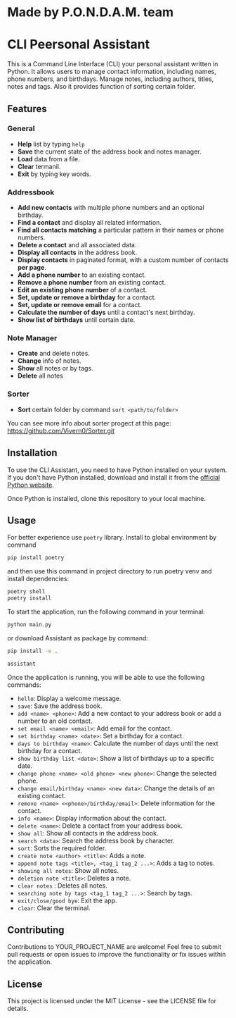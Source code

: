 # Made by P.O.N.D.A.M. team
# CLI Peersonal Assistant

This is a Command Line Interface (CLI) your personal assistant written in Python. It allows users to manage contact information, including names, phone numbers, and birthdays. Manage notes, including authors, titles, notes and tags. Also it provides function of sorting certain folder.

## Features

### General
- **Help** list by typing `help`
- **Save** the current state of the address book and notes manager.
- **Load** data from a file.
- **Clear** termanil.
- **Exit** by typing key words.

### Addressbook 
- **Add new contacts** with multiple phone numbers and an optional birthday.
- **Find a contact** and display all related information.
- **Find all contacts matching** a particular pattern in their names or phone numbers.
- **Delete a contact** and all associated data.
- **Display all contacts** in the address book.
- **Display contacts** in paginated format, with a custom number of contacts **per page**.
- **Add a phone number** to an existing contact.
- **Remove a phone number** from an existing contact.
- **Edit an existing phone number** of a contact.
- **Set, update or remove a birthday** for a contact.
- **Set, update or remove email** for a contact.
- **Calculate the number of days** until a contact's next birthday.
- **Show list of birthdays** until certain date.

### Note Manager
- **Create** and delete notes.
- **Change** info of notes.
- **Show** all notes or by tags.
- **Delete** all notes

### Sorter
- **Sort** certain folder by command `sort <path/to/folder>`

You can see more info about sorter progect at this page: https://github.com/Vivern0/Sorter.git


## Installation

To use the CLI Assistant, you need to have Python installed on your system. If you don't have Python installed, download and install it from the [official Python website](https://www.python.org/downloads/).

Once Python is installed, clone this repository to your local machine.

## Usage
For better experience use `poetry` library. Install to global environment by command
```sh
pip install poetry
```
and then use this command in project directory to run poetry venv and install dependencies:
```sh
poetry shell
poetry install
```


To start the application, run the following command in your terminal:
```sh
python main.py
```

or download Assistant as package by command:
```sh
pip install -e .

assistant
```

Once the application is running, you will be able to use the following commands:

- `hello`: Display a welcome message.
- `save`: Save the address book.
- `add <name> <phone>`: Add a new contact to your address book or add a number to an old contact.
- `set email <name> <email>`: Add email for the contact.
- `set birthday <name> <date>`: Set a birthday for a contact.
- `days to birthday <name>`: Calculate the number of days until the next birthday for a contact.
- `show birthday list <date>`: Show a list of birthdays up to a specific date.
- `change phone <name> <old phone> <new phone>`: Change the selected phone.
- `change email/birthday <name> <new data>`: Change the details of an existing contact.
- `remove <name> <<phone>/birthday/email>`: Delete information for the contact.
- `info <name>`: Display information about the contact.
- `delete <name>`: Delete a contact from your address book.
- `show all`: Show all contacts in the address book.
- `search <data>`: Search the address book by character.
- `sort`: Sorts the required folder.
- `create note <author> <title>`: Adds a note.
- `append note tags <title>, <tag_1 tag_2 ...>`: Adds a tag to notes.
- `showing all notes`: Show all notes.
- `deletion note <title>`: Deletes a note.
- `clear notes` : Deletes all notes.
- `searching note by tags <tag_1 tag_2 ...>`: Search by tags.
- `exit/close/good bye`: Exit the app.
- `clear`: Clear the terminal.

## Contributing
Contributions to YOUR_PROJECT_NAME are welcome! Feel free to submit pull requests or open issues to improve the functionality or fix issues within the application.

## License
This project is licensed under the MIT License - see the LICENSE file for details.



